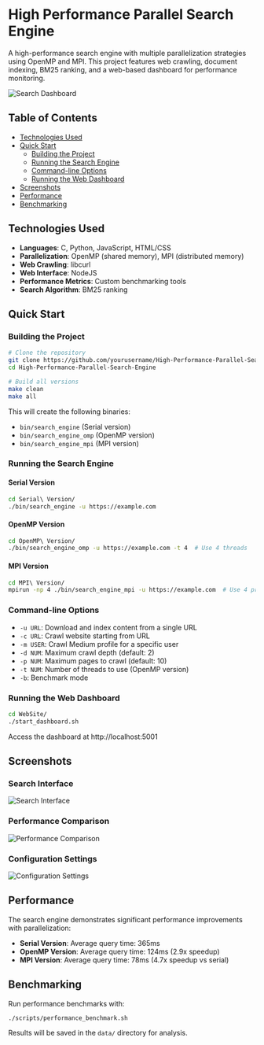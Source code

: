 # High Performance Parallel Search Engine

A high-performance search engine with multiple parallelization strategies using OpenMP and MPI. This project features web crawling, document indexing, BM25 ranking, and a web-based dashboard for performance monitoring.

![Search Dashboard](/Users/pramithajayasooriya/Desktop/High-Performance-Parallel-Search-Engine/Screenshots/Screenshot%202025-06-19%20at%201.47.35%20AM.png)

## Table of Contents
- [Technologies Used](#technologies-used)
- [Quick Start](#quick-start)
  - [Building the Project](#building-the-project)
  - [Running the Search Engine](#running-the-search-engine)
  - [Command-line Options](#command-line-options)
  - [Running the Web Dashboard](#running-the-web-dashboard)
- [Screenshots](#screenshots)
- [Performance](#performance)
- [Benchmarking](#benchmarking)

## Technologies Used

- **Languages**: C, Python, JavaScript, HTML/CSS
- **Parallelization**: OpenMP (shared memory), MPI (distributed memory)
- **Web Crawling**: libcurl
- **Web Interface**: NodeJS
- **Performance Metrics**: Custom benchmarking tools
- **Search Algorithm**: BM25 ranking

## Quick Start

### Building the Project

```bash
# Clone the repository
git clone https://github.com/yourusername/High-Performance-Parallel-Search-Engine.git
cd High-Performance-Parallel-Search-Engine

# Build all versions
make clean
make all
```

This will create the following binaries:
- `bin/search_engine` (Serial version)
- `bin/search_engine_omp` (OpenMP version)
- `bin/search_engine_mpi` (MPI version)

### Running the Search Engine

#### Serial Version
```bash
cd Serial\ Version/
./bin/search_engine -u https://example.com
```

#### OpenMP Version
```bash
cd OpenMP\ Version/
./bin/search_engine_omp -u https://example.com -t 4  # Use 4 threads
```

#### MPI Version
```bash
cd MPI\ Version/
mpirun -np 4 ./bin/search_engine_mpi -u https://example.com  # Use 4 processes
```

### Command-line Options

- `-u URL`: Download and index content from a single URL
- `-c URL`: Crawl website starting from URL
- `-m USER`: Crawl Medium profile for a specific user
- `-d NUM`: Maximum crawl depth (default: 2)
- `-p NUM`: Maximum pages to crawl (default: 10)
- `-t NUM`: Number of threads to use (OpenMP version)
- `-b`: Benchmark mode

### Running the Web Dashboard

```bash
cd WebSite/
./start_dashboard.sh
```

Access the dashboard at http://localhost:5001

## Screenshots

### Search Interface
![Search Interface](/Users/pramithajayasooriya/Desktop/High-Performance-Parallel-Search-Engine/Screenshots/Screenshot%202025-06-19%20at%201.48.00%20AM.png)

### Performance Comparison
![Performance Comparison](/Users/pramithajayasooriya/Desktop/High-Performance-Parallel-Search-Engine/Screenshots/Screenshot%202025-06-19%20at%201.48.19%20AM.png)

### Configuration Settings
![Configuration Settings](/Users/pramithajayasooriya/Desktop/High-Performance-Parallel-Search-Engine/Screenshots/Screenshot%202025-06-19%20at%201.50.23%20AM.png)

## Performance

The search engine demonstrates significant performance improvements with parallelization:

- **Serial Version**: Average query time: 365ms
- **OpenMP Version**: Average query time: 124ms (2.9x speedup)
- **MPI Version**: Average query time: 78ms (4.7x speedup vs serial)

## Benchmarking

Run performance benchmarks with:

```bash
./scripts/performance_benchmark.sh
```

Results will be saved in the `data/` directory for analysis.
